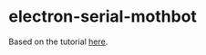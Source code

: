# electron-serial-mothbot

Based on the tutorial [here](https://girishjoshi.io/post/access-serialport-from-electron-application-and-creating-gui-for-micropython-repl-on-esp8266/).

